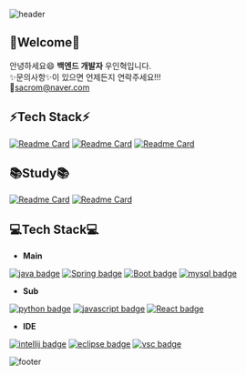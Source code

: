 ![header](https://capsule-render.vercel.app/api?type=waving&color=auto&height=100&section=header&text=INHYUK%20WOO&fontSize=90)
    
## 👋Welcome👋
        
안녕하세요😄 **백엔드 개발자** 우인혁입니다.  
✨문의사항✨이 있으면 언제든지 연락주세요!!!  
📧sacrom@naver.com

## ⚡Tech Stack⚡

[![Readme Card](https://github-readme-stats.vercel.app/api/pin/?username=Y-mannn&repo=Brewmap)](https://github.com/Y-mannn/Brewmap)
[![Readme Card](https://github-readme-stats.vercel.app/api/pin/?username=Y-mannn&repo=SiBan)](https://github.com/Y-mannn/SiBan)
[![Readme Card](https://github-readme-stats.vercel.app/api/pin/?username=Y-mannn&repo=ZIDOL)](https://github.com/Y-mannn/ZIDOL)

## 📚Study📚

[![Readme Card](https://github-readme-stats.vercel.app/api/pin/?username=Y-mannn&repo=SpringStudy)](https://github.com/Y-mannn/SpringStudy)
[![Readme Card](https://github-readme-stats.vercel.app/api/pin/?username=Y-mannn&repo=CSStudy)](https://github.com/Y-mannn/CSStudy)
      
## 💻Tech Stack💻
        
- **Main**   

[![java badge](https://img.shields.io/badge/java-007396?logo=java&logoColor=white&style=for-the-badge)]()
[![Spring badge](https://img.shields.io/badge/Spring%20Framework-6DB33F?logo=Spring&logoColor=white&style=for-the-badge)]()
[![Boot badge](https://img.shields.io/badge/Spring%20Boot-6DB33F?logo=Spring%20Boot&logoColor=white&style=for-the-badge)]()
[![mysql badge](https://img.shields.io/badge/mysql-4479A1?logo=mysql&logoColor=white&style=for-the-badge)]()  

- **Sub**   

[![python badge](https://img.shields.io/badge/python-3776AB?logo=python&logoColor=white&style=for-the-badge)]()
[![javascript badge](https://img.shields.io/badge/javascript-F7DF1E?logo=JavaScript&logoColor=black&style=for-the-badge)]()
[![React badge](https://img.shields.io/badge/react-61DAFB?logo=React&logoColor=white&style=for-the-badge)]()

- **IDE**   

[![intellij badge](https://img.shields.io/badge/IntelliJ%20IDEA-000000?logo=IntelliJ%20IDEA&logoColor=white&style=for-the-badge)]()
[![eclipse badge](https://img.shields.io/badge/eclipse-2C2255?logo=eclipse&logoColor=white&style=for-the-badge)]() 
[![vsc badge](https://img.shields.io/badge/visual%20studio%20code-007ACC?logo=visual%20studio%20code&logoColor=white&style=for-the-badge)]()

![footer](https://capsule-render.vercel.app/api?type=waving&&color=gradient&height=100&section=footer&fontSize=90)
